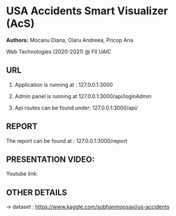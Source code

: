# USA Accidents Smart Visualizer (AcS)
  **Authors:** Mocanu Diana, Olaru Andreea, Pricop Ana
  
  Web Technologies (2020-2021) @ FII UAIC
  
  ## URL
  1. Application is running at : 127.0.0.1:3000
  
  2. Admin panel is running at 127.0.0.1:3000/api/loginAdmin

  3. Api routes can be found under: 127.0.0.1:3000/api/
  ## REPORT
  The report can be found at : 127.0.0.1:3000/report

  ## PRESENTATION VIDEO:
  Youtube link: 
  ## OTHER DETAILS
  -> dataset : https://www.kaggle.com/sobhanmoosavi/us-accidents
  
  

